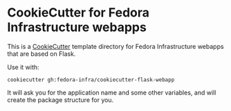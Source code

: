 # CookieCutter for Fedora Infrastructure webapps

This is a [CookieCutter](https://cookiecutter.readthedocs.io) template directory for
Fedora Infrastructure webapps that are based on Flask.

Use it with:
```
cookiecutter gh:fedora-infra/cookiecutter-flask-webapp
```

It will ask you for the application name and some other variables, and will create the package
structure for you.
